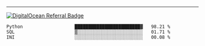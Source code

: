 ---
[![DigitalOcean Referral Badge](https://web-platforms.sfo2.digitaloceanspaces.com/WWW/Badge%203.svg)](https://www.digitalocean.com/?refcode=37fa54d82492&utm_campaign=Referral_Invite&utm_medium=Referral_Program&utm_source=badge)

<!--START_SECTION:waka-->

```text
Python                   ████████████████████████▓   98.21 %
SQL                      ▒░░░░░░░░░░░░░░░░░░░░░░░░   01.71 %
INI                      ░░░░░░░░░░░░░░░░░░░░░░░░░   00.08 %
```

<!--END_SECTION:waka-->


[linkedin]: https://www.linkedin.com/in/mohamed-elh/

